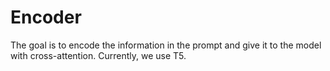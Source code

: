# Encoder

The goal is to encode the information in the prompt and give it to the model with cross-attention. Currently, we use T5.